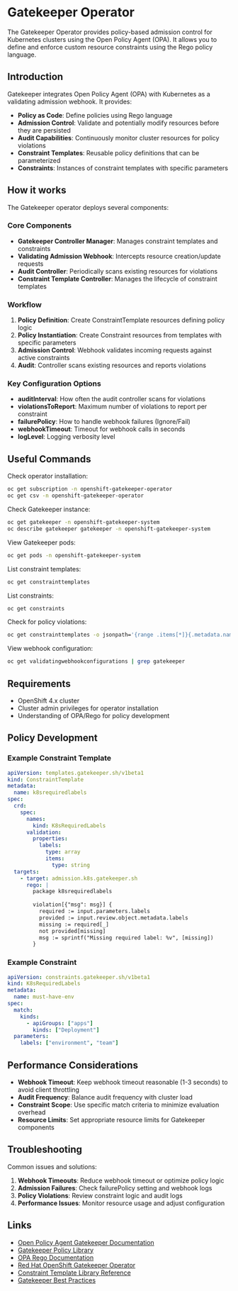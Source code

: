 # Gatekeeper Operator

The Gatekeeper Operator provides policy-based admission control for Kubernetes clusters using the Open Policy Agent (OPA). It allows you to define and enforce custom resource constraints using the Rego policy language.

## Introduction

Gatekeeper integrates Open Policy Agent (OPA) with Kubernetes as a validating admission webhook. It provides:

- **Policy as Code**: Define policies using Rego language
- **Admission Control**: Validate and potentially modify resources before they are persisted
- **Audit Capabilities**: Continuously monitor cluster resources for policy violations
- **Constraint Templates**: Reusable policy definitions that can be parameterized
- **Constraints**: Instances of constraint templates with specific parameters

## How it works

The Gatekeeper operator deploys several components:

### Core Components

- **Gatekeeper Controller Manager**: Manages constraint templates and constraints
- **Validating Admission Webhook**: Intercepts resource creation/update requests
- **Audit Controller**: Periodically scans existing resources for violations
- **Constraint Template Controller**: Manages the lifecycle of constraint templates

### Workflow

1. **Policy Definition**: Create ConstraintTemplate resources defining policy logic
2. **Policy Instantiation**: Create Constraint resources from templates with specific parameters
3. **Admission Control**: Webhook validates incoming requests against active constraints
4. **Audit**: Controller scans existing resources and reports violations


### Key Configuration Options

- **auditInterval**: How often the audit controller scans for violations
- **violationsToReport**: Maximum number of violations to report per constraint
- **failurePolicy**: How to handle webhook failures (Ignore/Fail)
- **webhookTimeout**: Timeout for webhook calls in seconds
- **logLevel**: Logging verbosity level



## Useful Commands

Check operator installation:
```bash
oc get subscription -n openshift-gatekeeper-operator
oc get csv -n openshift-gatekeeper-operator
```

Check Gatekeeper instance:
```bash
oc get gatekeeper -n openshift-gatekeeper-system
oc describe gatekeeper gatekeeper -n openshift-gatekeeper-system
```

View Gatekeeper pods:
```bash
oc get pods -n openshift-gatekeeper-system
```

List constraint templates:
```bash
oc get constrainttemplates
```

List constraints:
```bash
oc get constraints
```

Check for policy violations:
```bash
oc get constrainttemplates -o jsonpath='{range .items[*]}{.metadata.name}{"\n"}{end}' | xargs -I {} oc get {} -o yaml
```

View webhook configuration:
```bash
oc get validatingwebhookconfigurations | grep gatekeeper
```

## Requirements

- OpenShift 4.x cluster
- Cluster admin privileges for operator installation
- Understanding of OPA/Rego for policy development

## Policy Development

### Example Constraint Template

```yaml
apiVersion: templates.gatekeeper.sh/v1beta1
kind: ConstraintTemplate
metadata:
  name: k8srequiredlabels
spec:
  crd:
    spec:
      names:
        kind: K8sRequiredLabels
      validation:
        properties:
          labels:
            type: array
            items:
              type: string
  targets:
    - target: admission.k8s.gatekeeper.sh
      rego: |
        package k8srequiredlabels
        
        violation[{"msg": msg}] {
          required := input.parameters.labels
          provided := input.review.object.metadata.labels
          missing := required[_]
          not provided[missing]
          msg := sprintf("Missing required label: %v", [missing])
        }
```

### Example Constraint

```yaml
apiVersion: constraints.gatekeeper.sh/v1beta1
kind: K8sRequiredLabels
metadata:
  name: must-have-env
spec:
  match:
    kinds:
      - apiGroups: ["apps"]
        kinds: ["Deployment"]
  parameters:
    labels: ["environment", "team"]
```

## Performance Considerations

- **Webhook Timeout**: Keep webhook timeout reasonable (1-3 seconds) to avoid client throttling
- **Audit Frequency**: Balance audit frequency with cluster load
- **Constraint Scope**: Use specific match criteria to minimize evaluation overhead
- **Resource Limits**: Set appropriate resource limits for Gatekeeper components

## Troubleshooting

Common issues and solutions:

1. **Webhook Timeouts**: Reduce webhook timeout or optimize policy logic
2. **Admission Failures**: Check failurePolicy setting and webhook logs
3. **Policy Violations**: Review constraint logic and audit logs
4. **Performance Issues**: Monitor resource usage and adjust configuration

## Links

- [Open Policy Agent Gatekeeper Documentation](https://open-policy-agent.github.io/gatekeeper/)
- [Gatekeeper Policy Library](https://github.com/open-policy-agent/gatekeeper-library)
- [OPA Rego Documentation](https://www.openpolicyagent.org/docs/latest/policy-language/)
- [Red Hat OpenShift Gatekeeper Operator](https://docs.openshift.com/container-platform/latest/security/gatekeeper-operator.html)
- [Constraint Template Library Reference](https://cloud.google.com/anthos-config-management/docs/latest/reference/constraint-template-library)
- [Gatekeeper Best Practices](https://open-policy-agent.github.io/gatekeeper/website/docs/operations)